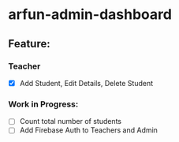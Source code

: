 # arfun-admin-dashboard
## Feature:
### Teacher
- [x] Add Student, Edit Details, Delete Student


### Work in Progress:
- [ ] Count total number of students
- [ ] Add Firebase Auth to Teachers and Admin